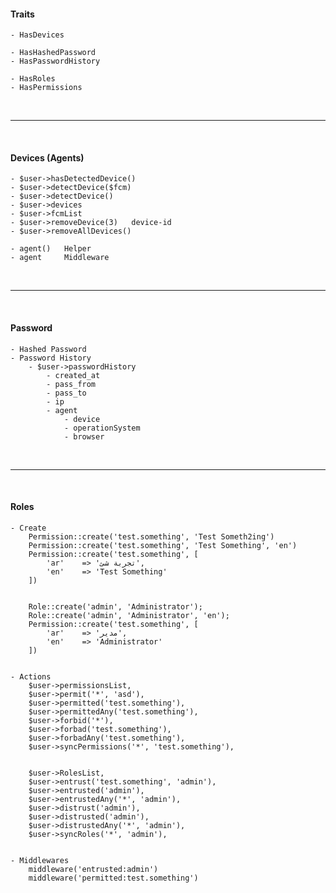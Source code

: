 #### Traits

    - HasDevices

    - HasHashedPassword
    - HasPasswordHistory

    - HasRoles
    - HasPermissions

<br><hr><br>

#### Devices (Agents)

    - $user->hasDetectedDevice()
    - $user->detectDevice($fcm)
    - $user->detectDevice()
    - $user->devices
    - $user->fcmList
    - $user->removeDevice(3)   device-id
    - $user->removeAllDevices()

    - agent()   Helper
    - agent     Middleware

<br><hr><br>

#### Password

    - Hashed Password
    - Password History
        - $user->passwordHistory
            - created_at
            - pass_from
            - pass_to
            - ip
            - agent
                - device
                - operationSystem
                - browser

<br><hr><br>

#### Roles

    - Create
        Permission::create('test.something', 'Test Someth2ing')
        Permission::create('test.something', 'Test Something', 'en')
        Permission::create('test.something', [
            'ar'    => 'تجربة شئ',
            'en'    => 'Test Something'
        ])


        Role::create('admin', 'Administrator');
        Role::create('admin', 'Administrator', 'en');
        Permission::create('test.something', [
            'ar'    => 'مدير',
            'en'    => 'Administrator'
        ])
    

    - Actions
        $user->permissionsList,
        $user->permit('*', 'asd'),
        $user->permitted('test.something'),
        $user->permittedAny('test.something'),
        $user->forbid('*'),
        $user->forbad('test.something'),
        $user->forbadAny('test.something'),
        $user->syncPermissions('*', 'test.something'),


        $user->RolesList,
        $user->entrust('test.something', 'admin'),
        $user->entrusted('admin'),
        $user->entrustedAny('*', 'admin'),
        $user->distrust('admin'),
        $user->distrusted('admin'),
        $user->distrustedAny('*', 'admin'),
        $user->syncRoles('*', 'admin'),


    - Middlewares
        middleware('entrusted:admin')
        middleware('permitted:test.something')
